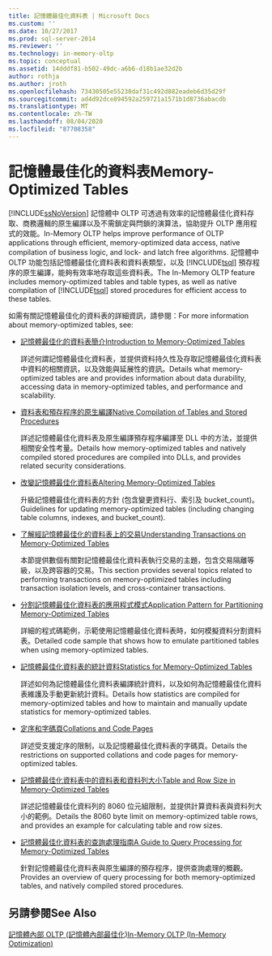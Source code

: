 ```yaml
---
title: 記憶體最佳化資料表 | Microsoft Docs
ms.custom: ''
ms.date: 10/27/2017
ms.prod: sql-server-2014
ms.reviewer: ''
ms.technology: in-memory-oltp
ms.topic: conceptual
ms.assetid: 14dddf81-b502-49dc-a6b6-d18b1ae32d2b
author: rothja
ms.author: jroth
ms.openlocfilehash: 73430505e55230daf31c492d882eadeb6d35d29f
ms.sourcegitcommit: ad4d92dce894592a259721a1571b1d8736abacdb
ms.translationtype: MT
ms.contentlocale: zh-TW
ms.lasthandoff: 08/04/2020
ms.locfileid: "87708358"
---
```

# <a name="memory-optimized-tables"></a><span data-ttu-id="29072-102">記憶體最佳化的資料表</span><span class="sxs-lookup"><span data-stu-id="29072-102">Memory-Optimized Tables</span></span>
  [!INCLUDE[ssNoVersion](../../includes/ssnoversion-md.md)] <span data-ttu-id="29072-103">記憶體中 OLTP 可透過有效率的記憶體最佳化資料存取、商務邏輯的原生編譯以及不需鎖定與閂鎖的演算法，協助提升 OLTP 應用程式的效能。</span><span class="sxs-lookup"><span data-stu-id="29072-103">In-Memory OLTP helps improve performance of OLTP applications through efficient, memory-optimized data access, native compilation of business logic, and lock- and latch free algorithms.</span></span> <span data-ttu-id="29072-104">記憶體中 OLTP 功能包括記憶體最佳化資料表和資料表類型，以及 [!INCLUDE[tsql](../../includes/tsql-md.md)] 預存程序的原生編譯，能夠有效率地存取這些資料表。</span><span class="sxs-lookup"><span data-stu-id="29072-104">The In-Memory OLTP feature includes memory-optimized tables and table types, as well as native compilation of [!INCLUDE[tsql](../../includes/tsql-md.md)] stored procedures for efficient access to these tables.</span></span>  
  
 <span data-ttu-id="29072-105">如需有關記憶體最佳化的資料表的詳細資訊，請參閱：</span><span class="sxs-lookup"><span data-stu-id="29072-105">For more information about memory-optimized tables, see:</span></span>  
  
-   [<span data-ttu-id="29072-106">記憶體最佳化的資料表簡介</span><span class="sxs-lookup"><span data-stu-id="29072-106">Introduction to Memory-Optimized Tables</span></span>](memory-optimized-tables.md)  
  
     <span data-ttu-id="29072-107">詳述何謂記憶體最佳化資料表，並提供資料持久性及存取記憶體最佳化資料表中資料的相關資訊，以及效能與延展性的資訊。</span><span class="sxs-lookup"><span data-stu-id="29072-107">Details what memory-optimized tables are and provides information about data durability, accessing data in memory-optimized tables, and performance and scalability.</span></span>  
  
-   [<span data-ttu-id="29072-108">資料表和預存程序的原生編譯</span><span class="sxs-lookup"><span data-stu-id="29072-108">Native Compilation of Tables and Stored Procedures</span></span>](../in-memory-oltp/natively-compiled-stored-procedures.md)  
  
     <span data-ttu-id="29072-109">詳述記憶體最佳化資料表及原生編譯預存程序編譯至 DLL 中的方法，並提供相關安全性考量。</span><span class="sxs-lookup"><span data-stu-id="29072-109">Details how memory-optimized tables and natively compiled stored procedures are compiled into DLLs, and provides related security considerations.</span></span>  
  
-   [<span data-ttu-id="29072-110">改變記憶體最佳化資料表</span><span class="sxs-lookup"><span data-stu-id="29072-110">Altering Memory-Optimized Tables</span></span>](altering-memory-optimized-tables.md)  
  
     <span data-ttu-id="29072-111">升級記憶體最佳化資料表的方針 (包含變更資料行、索引及 bucket_count)。</span><span class="sxs-lookup"><span data-stu-id="29072-111">Guidelines for updating memory-optimized tables (including changing table columns, indexes, and bucket_count).</span></span>  
  
-   [<span data-ttu-id="29072-112">了解經記憶體最佳化的資料表上的交易</span><span class="sxs-lookup"><span data-stu-id="29072-112">Understanding Transactions on Memory-Optimized Tables</span></span>](../../database-engine/understanding-transactions-on-memory-optimized-tables.md)  
  
     <span data-ttu-id="29072-113">本節提供數個有關對記憶體最佳化資料表執行交易的主題，包含交易隔離等級，以及跨容器的交易。</span><span class="sxs-lookup"><span data-stu-id="29072-113">This section provides several topics related to performing transactions on memory-optimized tables including transaction isolation levels, and cross-container transactions.</span></span>  
  
-   [<span data-ttu-id="29072-114">分割記憶體最佳化資料表的應用程式模式</span><span class="sxs-lookup"><span data-stu-id="29072-114">Application Pattern for Partitioning Memory-Optimized Tables</span></span>](application-pattern-for-partitioning-memory-optimized-tables.md)  
  
     <span data-ttu-id="29072-115">詳細的程式碼範例，示範使用記憶體最佳化資料表時，如何模擬資料分割資料表。</span><span class="sxs-lookup"><span data-stu-id="29072-115">Detailed code sample that shows how to emulate partitioned tables when using memory-optimized tables.</span></span>  
  
-   [<span data-ttu-id="29072-116">記憶體最佳化資料表的統計資料</span><span class="sxs-lookup"><span data-stu-id="29072-116">Statistics for Memory-Optimized Tables</span></span>](statistics-for-memory-optimized-tables.md)  
  
     <span data-ttu-id="29072-117">詳述如何為記憶體最佳化資料表編譯統計資料，以及如何為記憶體最佳化資料表維護及手動更新統計資料。</span><span class="sxs-lookup"><span data-stu-id="29072-117">Details how statistics are compiled for memory-optimized tables and how to maintain and manually update statistics for memory-optimized tables.</span></span>  
  
-   [<span data-ttu-id="29072-118">定序和字碼頁</span><span class="sxs-lookup"><span data-stu-id="29072-118">Collations and Code Pages</span></span>](../../database-engine/collations-and-code-pages.md)  
  
     <span data-ttu-id="29072-119">詳述受支援定序的限制，以及記憶體最佳化資料表的字碼頁。</span><span class="sxs-lookup"><span data-stu-id="29072-119">Details the restrictions on supported collations and code pages for memory-optimized tables.</span></span>  
  
-   [<span data-ttu-id="29072-120">記憶體最佳化資料表中的資料表和資料列大小</span><span class="sxs-lookup"><span data-stu-id="29072-120">Table and Row Size in Memory-Optimized Tables</span></span>](table-and-row-size-in-memory-optimized-tables.md)  
  
     <span data-ttu-id="29072-121">詳述記憶體最佳化資料列的 8060 位元組限制，並提供計算資料表與資料列大小的範例。</span><span class="sxs-lookup"><span data-stu-id="29072-121">Details the 8060 byte limit on memory-optimized table rows, and provides an example for calculating table and row sizes.</span></span>  
  
-   [<span data-ttu-id="29072-122">記憶體最佳化資料表的查詢處理指南</span><span class="sxs-lookup"><span data-stu-id="29072-122">A Guide to Query Processing for Memory-Optimized Tables</span></span>](a-guide-to-query-processing-for-memory-optimized-tables.md)  
  
     <span data-ttu-id="29072-123">針對記憶體最佳化資料表與原生編譯的預存程序，提供查詢處理的概觀。</span><span class="sxs-lookup"><span data-stu-id="29072-123">Provides an overview of query processing for both memory-optimized tables, and natively compiled stored procedures.</span></span>  
  
## <a name="see-also"></a><span data-ttu-id="29072-124">另請參閱</span><span class="sxs-lookup"><span data-stu-id="29072-124">See Also</span></span>  
 [<span data-ttu-id="29072-125">記憶體內部 OLTP &#40;記憶體內部最佳化&#41;</span><span class="sxs-lookup"><span data-stu-id="29072-125">In-Memory OLTP &#40;In-Memory Optimization&#41;</span></span>](in-memory-oltp-in-memory-optimization.md)  
  
  

